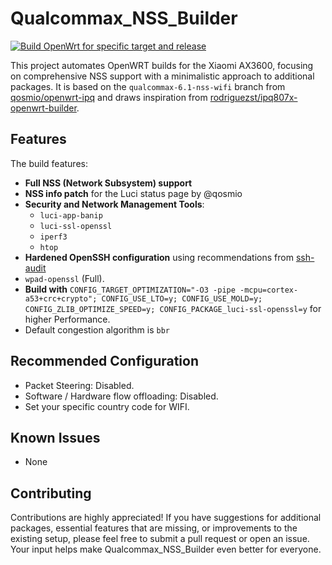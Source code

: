 # Qualcommax_NSS_Builder

[![Build OpenWrt for specific target and release](https://github.com/rmandrad/Qualcommax_NSS_Builder/actions/workflows/build.yaml/badge.svg)](https://github.com/rmandrad/Qualcommax_NSS_Builder/actions/workflows/build.yaml)

This project automates OpenWRT builds for the Xiaomi AX3600, focusing on comprehensive NSS support with a minimalistic approach to additional packages. It is based on the `qualcommax-6.1-nss-wifi` branch from [qosmio/openwrt-ipq](https://github.com/qosmio/openwrt-ipq/tree/qualcommax-6.1-nss-wifi) and draws inspiration from [rodriguezst/ipq807x-openwrt-builder](https://github.com/rodriguezst/ipq807x-openwrt-builder).

## Features

The build features:

- **Full NSS (Network Subsystem) support**
- **NSS info patch** for the Luci status page by @qosmio
- **Security and Network Management Tools**:
  - `luci-app-banip`
  - `luci-ssl-openssl`
  - `iperf3`
  - `htop`
- **Hardened OpenSSH configuration** using recommendations from [ssh-audit](https://github.com/jtesta/ssh-audit)
- `wpad-openssl` (Full).
- **Build with** `CONFIG_TARGET_OPTIMIZATION="-O3 -pipe -mcpu=cortex-a53+crc+crypto"; CONFIG_USE_LTO=y; CONFIG_USE_MOLD=y; CONFIG_ZLIB_OPTIMIZE_SPEED=y; CONFIG_PACKAGE_luci-ssl-openssl=y` for higher Performance.
- Default congestion algorithm is `bbr`

## Recommended Configuration

- Packet Steering: Disabled.
- Software / Hardware flow offloading: Disabled.
- Set your specific country code for WIFI.

## Known Issues

- None

## Contributing

Contributions are highly appreciated! If you have suggestions for additional packages, essential features that are missing, or improvements to the existing setup, please feel free to submit a pull request or open an issue. Your input helps make Qualcommax_NSS_Builder even better for everyone.
